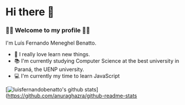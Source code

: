 # Hi there 👋

### 🎉🎊 Welcome to my profile 🎉🎊

 I'm Luís Fernando Meneghel Benatto. 
 
 - 🤤 I really love learn new things.
 - 📚 I'm currently studying Computer Science at the best university in Paraná, the UENP university.
 - 💻 I'm currently my time to learn JavaScript

[![luisfernandobenatto's github stats](https://github-readme-stats.vercel.app/api?username=luisfernandobenatto)](https://github.com/anuraghazra/github-readme-stats 
 
<!--
**LuisFernandoBenatto/LuisFernandoBenatto** is a ✨ _special_ ✨ repository because its `README.md` (this file) appears on your GitHub profile.

Here are some ideas to get you started:

- 🔭 I’m currently working on ...
- 🌱 I’m currently learning ...
- 👯 I’m looking to collaborate on ...
- 🤔 I’m looking for help with ...
- 💬 Ask me about ...
- 📫 How to reach me: ...
- 😄 Pronouns: ...
- ⚡ Fun fact: ...
-->
